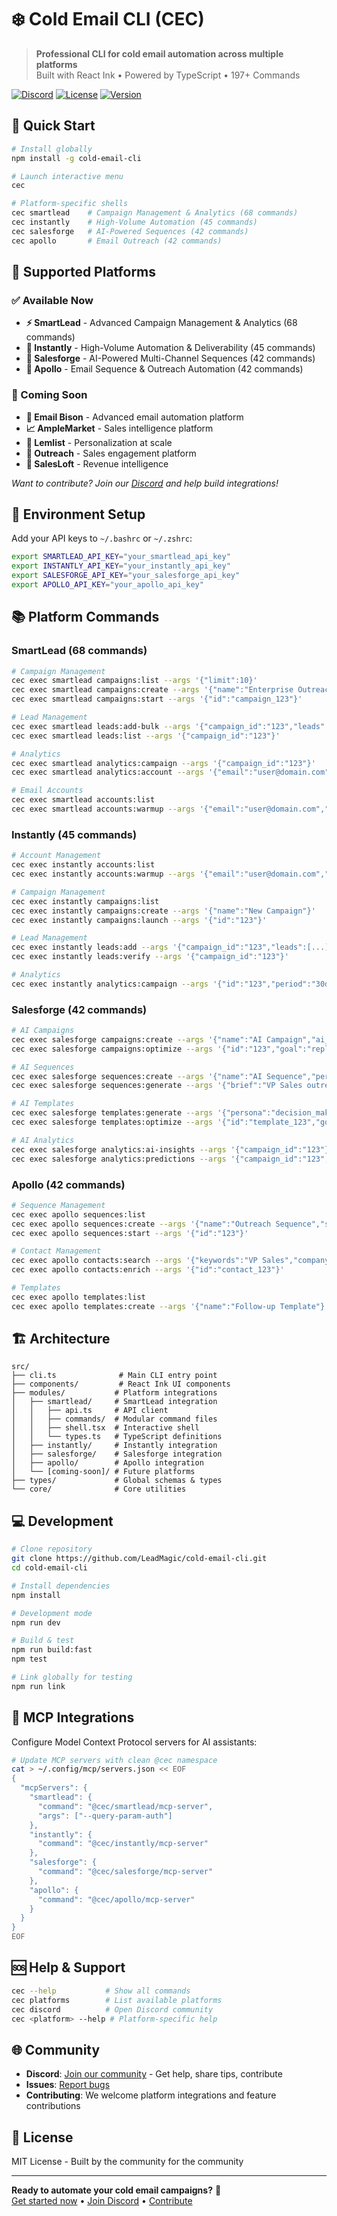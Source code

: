 # ❄️ Cold Email CLI (CEC)

> **Professional CLI for cold email automation across multiple platforms**  
> Built with React Ink • Powered by TypeScript • 197+ Commands

[![Discord](https://img.shields.io/discord/YOUR_DISCORD_ID?color=7289da&label=Discord&logo=discord&logoColor=white)](https://discord.gg/mB76X5QJ)
[![License](https://img.shields.io/badge/license-MIT-blue.svg)](LICENSE)
[![Version](https://img.shields.io/badge/version-2.0.0-green.svg)](package.json)

## 🚀 Quick Start

```bash
# Install globally
npm install -g cold-email-cli

# Launch interactive menu
cec

# Platform-specific shells  
cec smartlead    # Campaign Management & Analytics (68 commands)
cec instantly    # High-Volume Automation (45 commands) 
cec salesforge   # AI-Powered Sequences (42 commands)
cec apollo       # Email Outreach (42 commands)
```

## 🌟 Supported Platforms

### ✅ Available Now

- **⚡ SmartLead** - Advanced Campaign Management & Analytics (68 commands)
- **🚀 Instantly** - High-Volume Automation & Deliverability (45 commands) 
- **🤖 Salesforge** - AI-Powered Multi-Channel Sequences (42 commands)
- **🎯 Apollo** - Email Sequence & Outreach Automation (42 commands)

### 🚧 Coming Soon

- **📧 Email Bison** - Advanced email automation platform
- **📈 AmpleMarket** - Sales intelligence platform
- **📩 Lemlist** - Personalization at scale
- **🎯 Outreach** - Sales engagement platform
- **💼 SalesLoft** - Revenue intelligence

*Want to contribute? Join our [Discord](https://discord.gg/mB76X5QJ) and help build integrations!*

## 🔧 Environment Setup

Add your API keys to `~/.bashrc` or `~/.zshrc`:

```bash
export SMARTLEAD_API_KEY="your_smartlead_api_key"
export INSTANTLY_API_KEY="your_instantly_api_key"  
export SALESFORGE_API_KEY="your_salesforge_api_key"
export APOLLO_API_KEY="your_apollo_api_key"
```

## 📚 Platform Commands

### SmartLead (68 commands)
```bash
# Campaign Management
cec exec smartlead campaigns:list --args '{"limit":10}'
cec exec smartlead campaigns:create --args '{"name":"Enterprise Outreach"}'
cec exec smartlead campaigns:start --args '{"id":"campaign_123"}'

# Lead Management  
cec exec smartlead leads:add-bulk --args '{"campaign_id":"123","leads":[...]}'
cec exec smartlead leads:list --args '{"campaign_id":"123"}'

# Analytics
cec exec smartlead analytics:campaign --args '{"campaign_id":"123"}'
cec exec smartlead analytics:account --args '{"email":"user@domain.com"}'

# Email Accounts
cec exec smartlead accounts:list
cec exec smartlead accounts:warmup --args '{"email":"user@domain.com","action":"start"}'
```

### Instantly (45 commands)
```bash
# Account Management
cec exec instantly accounts:list
cec exec instantly accounts:warmup --args '{"email":"user@domain.com","status":"start"}'

# Campaign Management
cec exec instantly campaigns:list
cec exec instantly campaigns:create --args '{"name":"New Campaign"}'
cec exec instantly campaigns:launch --args '{"id":"123"}'

# Lead Management
cec exec instantly leads:add --args '{"campaign_id":"123","leads":[...]}'
cec exec instantly leads:verify --args '{"campaign_id":"123"}'

# Analytics
cec exec instantly analytics:campaign --args '{"id":"123","period":"30d"}'
```

### Salesforge (42 commands)
```bash
# AI Campaigns
cec exec salesforge campaigns:create --args '{"name":"AI Campaign","ai_optimization":true}'
cec exec salesforge campaigns:optimize --args '{"id":"123","goal":"reply_rate"}'

# AI Sequences
cec exec salesforge sequences:create --args '{"name":"AI Sequence","persona":"decision_maker"}'
cec exec salesforge sequences:generate --args '{"brief":"VP Sales outreach","persona":"enterprise"}'

# AI Templates
cec exec salesforge templates:generate --args '{"persona":"decision_maker","tone":"professional"}'
cec exec salesforge templates:optimize --args '{"id":"template_123","goal":"reply_rate"}'

# AI Analytics
cec exec salesforge analytics:ai-insights --args '{"campaign_id":"123"}'
cec exec salesforge analytics:predictions --args '{"campaign_id":"123","forecast_days":30}'
```

### Apollo (42 commands)
```bash
# Sequence Management
cec exec apollo sequences:list
cec exec apollo sequences:create --args '{"name":"Outreach Sequence","steps":5}'
cec exec apollo sequences:start --args '{"id":"123"}'

# Contact Management
cec exec apollo contacts:search --args '{"keywords":"VP Sales","company_size":"50-200"}'
cec exec apollo contacts:enrich --args '{"id":"contact_123"}'

# Templates
cec exec apollo templates:list
cec exec apollo templates:create --args '{"name":"Follow-up Template"}'
```

## 🏗️ Architecture

```
src/
├── cli.ts              # Main CLI entry point
├── components/         # React Ink UI components
├── modules/           # Platform integrations
│   ├── smartlead/     # SmartLead integration
│   │   ├── api.ts     # API client
│   │   ├── commands/  # Modular command files
│   │   ├── shell.tsx  # Interactive shell
│   │   └── types.ts   # TypeScript definitions
│   ├── instantly/     # Instantly integration  
│   ├── salesforge/    # Salesforge integration
│   ├── apollo/        # Apollo integration
│   └── [coming-soon]/ # Future platforms
├── types/             # Global schemas & types
└── core/              # Core utilities
```

## 💻 Development

```bash
# Clone repository
git clone https://github.com/LeadMagic/cold-email-cli.git
cd cold-email-cli

# Install dependencies
npm install

# Development mode
npm run dev

# Build & test
npm run build:fast
npm test

# Link globally for testing
npm run link
```

## 🎨 MCP Integrations

Configure Model Context Protocol servers for AI assistants:

```bash
# Update MCP servers with clean @cec namespace
cat > ~/.config/mcp/servers.json << EOF
{
  "mcpServers": {
    "smartlead": {
      "command": "@cec/smartlead/mcp-server",
      "args": ["--query-param-auth"]
    },
    "instantly": {
      "command": "@cec/instantly/mcp-server" 
    },
    "salesforge": {
      "command": "@cec/salesforge/mcp-server"
    },
    "apollo": {
      "command": "@cec/apollo/mcp-server"
    }
  }
}
EOF
```

## 🆘 Help & Support

```bash
cec --help           # Show all commands
cec platforms        # List available platforms  
cec discord          # Open Discord community
cec <platform> --help # Platform-specific help
```

## 🌐 Community

- **Discord**: [Join our community](https://discord.gg/mB76X5QJ) - Get help, share tips, contribute
- **Issues**: [Report bugs](https://github.com/LeadMagic/cold-email-cli/issues)
- **Contributing**: We welcome platform integrations and feature contributions

## 📄 License

MIT License - Built by the community for the community

---

**Ready to automate your cold email campaigns?** 🎯  
[Get started now](https://discord.gg/mB76X5QJ) • [Join Discord](https://discord.gg/mB76X5QJ) • [Contribute](https://github.com/LeadMagic/cold-email-cli) 